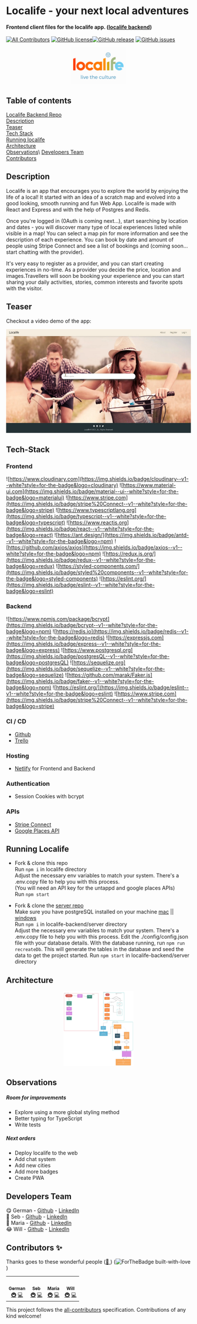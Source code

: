 # Localife - your next local adventures

**Frontend client files for the localife app. ([localife backend](https://github.com/geuxor/localife-backend))**
<br />
<br />
[![All Contributors](https://img.shields.io/badge/all_contributors-4-yellow.svg?style=flat-square)](#contributors)
[![GitHub license](https://img.shields.io/github/license/geuxor/localife-frontend)](https://github.com/geuxor/localife-frontend/blob/develop/LICENSE)[![GitHub release](https://img.shields.io/github/release/geuxor/localife-frontend)](https://github.com/geuxor/localife-frontend/releases/tag/0.9.0)
[![GitHub issues](https://img.shields.io/github/issues/geuxor/localife-frontend)](https://GitHub.com/geuxor/localife-frontend/issues)

<p align="center">
 <img src="./readmeFiles/logo-small.png" alt="localife logo" width="150" >
 </p>

## Table of contents

[Localife Backend Repo](https://github.com/geuxor/localife-backend)\
[Description](#description)\
[Teaser](#teaser)\
[Tech Stack](#tech-stack)\
[Running localife](#running-localife)\
[Architecture](#architecture)\
[Observations](#observations)\ 
[Developers Team](#developers-team)\
[Contributors](#contributors-✨)

## Description

Localife is an app that encourages you to explore the world by enjoying the life of a local!
It started with an idea of a scratch map and evolved into a good looking, smooth running and fun Web App.
Localife is made with React and Express and with the help of Postgres and Redis.

Once you're logged in (0Auth is coming next...), start searching by location and dates - you will discover many type of local experiences listed while visible in a map! You can select a map pin for more information and see the description of each experience. You can book by date and amount of people using Stripe Connect and see a list of bookings and (coming soon... start chatting with the provider). 

It's very easy to register as a provider, and you can start creating experiences in no-time. As a provider you decide the price, location and images.Travellers will soon be booking your experience and you can start sharing your daily activities, stories, common interests and favorite spots with the visitor. 

## Teaser

Checkout a video demo of the app:

[![Watch the video](./readmeFiles/back500.png)](https://www.youtube.com/watch?v=8ktIg66ARAk )

## Tech-Stack

### Frontend

![https://www.cloudinary.com](https://img.shields.io/badge/cloudinary--v1--white?style=for-the-badge&logo=cloudinary)
![https://www.material-ui.com](https://img.shields.io/badge/material--ui--white?style=for-the-badge&logo=materialui)
![https://www.stripe.com](https://img.shields.io/badge/stripe%20Connect--v1--white?style=for-the-badge&logo=stripe)
![https://www.typescriptlang.org](https://img.shields.io/badge/typescript--v1--white?style=for-the-badge&logo=typescript)
![https://www.reactjs.org](https://img.shields.io/badge/react--v1--white?style=for-the-badge&logo=react)
![https://ant.design/](https://img.shields.io/badge/antd--v1--white?style=for-the-badge&logo=npm)
![https://github.com/axios/axios](https://img.shields.io/badge/axios--v1--white?style=for-the-badge&logo=npm)
![https://redux.js.org/](https://img.shields.io/badge/redux--v1--white?style=for-the-badge&logo=redux)
![https://styled-components.com/](https://img.shields.io/badge/styled%20components--v1--white?style=for-the-badge&logo=styled-components)
![https://eslint.org/](https://img.shields.io/badge/eslint--v1--white?style=for-the-badge&logo=eslint)

### Backend

![https://www.npmjs.com/package/bcrypt](https://img.shields.io/badge/bcrypt--v1--white?style=for-the-badge&logo=npm)
![https://redis.io](https://img.shields.io/badge/redis--v1--white?style=for-the-badge&logo=redis)
![https://expressjs.com](https://img.shields.io/badge/express--v1--white?style=for-the-badge&logo=express)
![https://www.postgresql.org](https://img.shields.io/badge/postgresQL--v1--white?style=for-the-badge&logo=postgresQL)
![https://sequelize.org](https://img.shields.io/badge/sequelize--v1--white?style=for-the-badge&logo=sequelize)
![https://github.com/marak/Faker.js](https://img.shields.io/badge/faker--v1--white?style=for-the-badge&logo=npm)
![https://eslint.org/](https://img.shields.io/badge/eslint--v1--white?style=for-the-badge&logo=eslint)
![https://www.stripe.com](https://img.shields.io/badge/stripe%20Connect--v1--white?style=for-the-badge&logo=stripe)

### CI / CD

- [Github](https://github.com/features/actions)
- [Trello](https://trello.com)

### Hosting

- [Netlify](https://netlify.com) for Frontend and Backend

### Authentication

- Session Cookies with bcrypt

### APIs

- [Stripe Connect](https://stripe.com)
- [Google Places API](https://cloud.google.com/maps-platform/places)


## Running Localife

- Fork & clone this repo  
  Run `npm i` in localife directory  
  Adjust the necessary env variables to match your system. There's a .env.copy file to help you with this process.  
  (You will need an API key for the untappd and google places APIs)  
  Run `npm start`

- Fork & clone the [server repo](https://github.com/geuxor/localife-backend)  
  Make sure you have postgreSQL installed on your machine [mac](https://www.postgresql.org/download/macosx/) || [windows](https://www.postgresql.org/download/windows/)  
  Run `npm i` in localife-backend/server directory  
  Adjust the necessary env variables to match your system. There's a .env.copy file to help you with this process.
  Edit the ./config/config.json file with your database details.
  With the database running, run `npm run recreateDb`. This will generate the tables in the database and seed the data to get the project started.
  Run `npm start` in localife-backend/server directory
  
## Architecture

<p align="center">
 <img src="./readmeFiles/localife-front.png" style="zoom:20%;" >
</p>

## Observations

##### Room for improvements

- Explore using a more global styling method
- Better typing for TypeScript
- Write tests

##### Next orders

- Deploy localife to the web
- Add chat system
- Add new cities
- Add more badges
- Create PWA 

## Developers Team

😋  German - [Github](https://github.com/geuxor) - [LinkedIn](https://www.linkedin.com/in/german-b)\
🤠  Seb - [Github](https://github.com/greenseb) - [LinkedIn](https://www.linkedin.com/in/sebastiangreen13/)\
🥳  Maria - [Github](https://github.com/mpallares) - [LinkedIn](https://www.linkedin.com/in/maria-pallares/)\
😂  Will - [Github](https://github.com/willwendal) - [LinkedIn](https://www.linkedin.com/in/william-johnson-39998493/)

## Contributors ✨

 Thanks goes to these wonderful people ([💝 ](https://allcontributors.org/docs/en/emoji-key))
 <span align="center">(![ForTheBadge built-with-love](https://forthebadge.com/images/badges/built-with-love.svg))</span>


<!-- ALL-CONTRIBUTORS-LIST:START - Do not remove or modify this section -->
<!-- prettier-ignore-start -->
<!-- markdownlint-disable -->
<table>
  <tr>
  <td align="center"><a href="http://www.linkedin.com/in/german-b">
   <img src="https://avatars.githubusercontent.com/u/16254346?v=4" width="100px;" alt=""/><br /><sub><b>German</b></sub></a><br />
   <a href="#infra-gexuor" title="Infrastructure (Hosting, Build-Tools, etc)">🚇</a> 
   <a href="https://github.com/geuxor/localife-frontend/commits?author=geuxor" title="Code">💻</a></td>

   <td align="center"><a href="https://www.linkedin.com/in/sebastiangreen13/"><img src="https://avatars.githubusercontent.com/u/79053034?v=4" width="100px;" alt=""/><br /><sub><b>Seb</b></sub></a><br />
   <a href="#infra-greenseb" title="Infrastructure (Hosting, Build-Tools, etc)">🚇</a> 
    <a href="https://github.com/geuxor/localife-frontend/commits?author=greenseb" title="Code">💻</a></td>
    
   <td align="center"><a href="https://www.linkedin.com/in/maria-pallares/"><img src="https://avatars.githubusercontent.com/u/64910040?v=4" width="100px;" alt=""/><br /><sub><b>Maria</b></sub></a><br /><a href="#infra-" title="Infrastructure (Hosting, Build-Tools, etc)">🚇</a> <a href="https://github.com/geuxor/localife-frontend/commits?author=mpallares" title="Code">💻</a></td>
   
   <td align="center"><a href=""><img src="https://avatars.githubusercontent.com/u/14875746?v=4" width="100px;" alt=""/><br /><sub><b>Will</b></sub></a><br /><a href="#infra-" title="Infrastructure (Hosting, Build-Tools, etc)">🚇</a> <a href="https://github.com/geuxor/localife-frontend/commits?author=willwendal" title="Code">💻</a></td>
  
 </tr>
</table>

<!-- markdownlint-enable -->
<!-- prettier-ignore-end -->
<!-- ALL-CONTRIBUTORS-LIST:END -->

This project follows the [all-contributors](https://github.com/all-contributors/all-contributors) specification. Contributions of any kind welcome!


